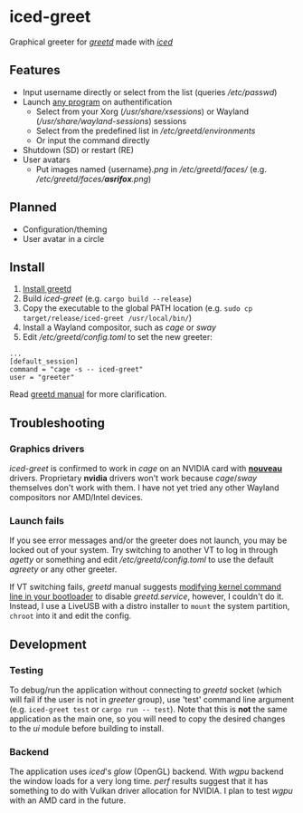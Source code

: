 # iced-greet
Graphical greeter for *[greetd](https://git.sr.ht/~kennylevinsen/greetd)* made with *[iced](https://github.com/iced-rs/iced)*

## Features
* Input username directly or select from the list (queries */etc/passwd*)
* Launch [any program](https://man.sr.ht/~kennylevinsen/greetd/#what-can-greetd-start) on authentification
  * Select from your Xorg (*/usr/share/xsessions*) or Wayland (*/usr/share/wayland-sessions*) sessions
  * Select from the predefined list in */etc/greetd/environments*
  * Or input the command directly
* Shutdown (SD) or restart (RE)
* User avatars
  * Put images named {username}*.png* in */etc/greetd/faces/* (e.g. */etc/greetd/faces/***asrifox***.png*)

## Planned
* Configuration/theming
* User avatar in a circle

## Install
1. [Install greetd](https://git.sr.ht/~kennylevinsen/greetd#installation)
2. Build *iced-greet* (e.g. `cargo build --release`)
3. Copy the executable to the global PATH location (e.g. `sudo cp target/release/iced-greet /usr/local/bin/`)
4. Install a Wayland compositor, such as *cage* or *sway*
5. Edit */etc/greetd/config.toml* to set the new greeter:
```
...
[default_session]
command = "cage -s -- iced-greet"
user = "greeter"
```
Read [greetd manual](https://man.sr.ht/~kennylevinsen/greetd/#setting-up-greetd) for more clarification.

## Troubleshooting

### Graphics drivers
*iced-greet* is confirmed to work in *cage* on an NVIDIA card with **[nouveau](https://wiki.archlinux.org/title/nouveau)** drivers. Proprietary **nvidia** drivers won't work because *cage*/*sway* themselves don't work with them. I have not yet tried any other Wayland compositors nor AMD/Intel devices.

### Launch fails
If you see error messages and/or the greeter does not launch, you may be locked out of your system. Try switching to another VT to log in through *agetty* or something and edit */etc/greetd/config.toml* to use the default *agreety* or any other greeter.

If VT switching fails, *greetd* manual suggests [modifying kernel command line in your bootloader](https://man.sr.ht/~kennylevinsen/greetd/#i-used-cage-as-my-greeter-messed-up-my-config-and-now-i-canx27t-log-in-or-switch-to-another-vt) to disable *greetd.service*, however, I couldn't do it. Instead, I use a LiveUSB with a distro installer to `mount` the system partition, `chroot` into it and edit the config.

## Development

### Testing
To debug/run the application without connecting to *greetd* socket (which will fail if the user is not in *greeter* group), use 'test' command line argument (e.g. `iced-greet test` or `cargo run -- test`). Note that this is **not** the same application as the main one, so you will need to copy the desired changes to the *ui* module before building to install.

### Backend
The application uses *iced*'s *glow* (OpenGL) backend. With *wgpu* backend the window loads for a very long time. *perf* results suggest that it has something to do with Vulkan driver allocation for NVIDIA. I plan to test *wgpu* with an AMD card in the future.
